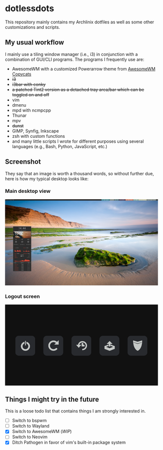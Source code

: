 # dotlessdots

This repository mainly contains my Archlinix dotfiles as well as some other customizations and scripts.

## My usual workflow

I mainly use a tiling window manager (i.e., i3) in conjunction with a combination of GUI/CLI programs. The programs I frequently use are:

+ AwesomeWM with a customized Powerarrow theme from [AwesomeWM Copycats](https://github.com/lcpz/awesome-copycats)
+ ~~i3~~
+ ~~i3bar with conky~~
+ ~~a patched Tint2 version as a detached tray area/bar which can be toggled on and off~~
+ vim 
+ dmenu
+ mpd with ncmpcpp
+ Thunar
+ mpv
+ ~~dunst~~
+ GIMP, Synfig, Inkscape
+ zsh with custom functions
+ and many little scripts I wrote for different purposes using several languages (e.g., Bash, Python, JavaScript, etc.)

## Screenshot

They say that an image is worth a thousand words, so without further due, here is how my typical desktop looks like:

### Main desktop view

![Screenshot](https://raw.githubusercontent.com/bbarcesaj125/dotlessdots/master/Screenshot.png)

### Logout screen

![Screenshot-logout](https://raw.githubusercontent.com/bbarcesaj125/dotlessdots/master/Screenshot-logout.png)

## Things I might try in the future

This is a loose todo list that contains things I am strongly interested in. 

- [ ] Switch to bspwm
- [ ] Switch to Wayland
- [x] Switch to AwesomeWM (*WIP*)
- [ ] Switch to Neovim
- [x] Ditch Pathogen in favor of vim's built-in package system
